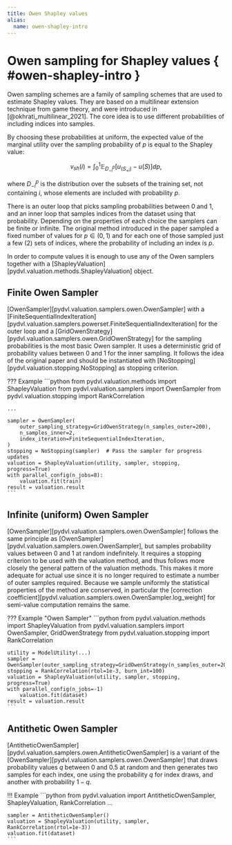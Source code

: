 ```yaml
---
title: Owen Shapley values
alias: 
  name: owen-shapley-intro
---
```


# Owen sampling for Shapley values  { #owen-shapley-intro }

Owen sampling schemes are a family of sampling schemes that are used to estimate
Shapley values. They are based on a multilinear extension technique from game theory,
and were introduced in [@okhrati_multilinear_2021]. The core idea is to use different
probabilities of including indices into samples.

By choosing these probabilities at uniform, the expected value of the marginal utility
over the sampling probability of $p$ is equal to the Shapley value:

$$v_{sh}(i) = \int_0^1 \mathbb{E}_{D^p_{-i}} \left[ u_(S_{+i}) - u(S) \right] dp,$$

where $D^p_{-i}$ is the distribution over the subsets of the training set, not
containing $i$, whose elements are included with probability $p$.

There is an outer loop that picks sampling probabilities between 0 and 1, and an inner
loop that samples indices from the dataset using that probability. Depending on the
properties of each choice the samplers can be finite or infinite. The original method
introduced in the paper sampled a fixed number of values for $p \in (0,1)$ and for each
one of those sampled just a few (2) sets of indices, where the probability of including
an index is $p$.

In order to compute values it is enough to use any of the Owen samplers together with a
[ShapleyValuation][pydvl.valuation.methods.ShapleyValuation] object.

## Finite Owen Sampler

[OwenSampler][pydvl.valuation.samplers.owen.OwenSampler] with a
[FiniteSequentialIndexIteration][pydvl.valuation.samplers.powerset.FiniteSequentialIndexIteration]
for the outer loop and a
[GridOwenStrategy][pydvl.valuation.samplers.owen.GridOwenStrategy] for the sampling
probabilities is the most basic Owen sampler. It uses a deterministic grid of
probability values between 0 and 1 for the inner sampling. It follows the idea of
the original paper and should be instantiated with
[NoStopping][pydvl.valuation.stopping.NoStopping] as stopping criterion.

??? Example
    ```python
    from pydvl.valuation.methods import ShapleyValuation
    from pydvl.valuation.samplers import OwenSampler
    from pydvl.valuation.stopping import RankCorrelation

    ...

    sampler = OwenSampler(
        outer_sampling_strategy=GridOwenStrategy(n_samples_outer=200),
        n_samples_inner=2,
        index_iteration=FiniteSequentialIndexIteration,
    )
    stopping = NoStopping(sampler)  # Pass the sampler for progress updates
    valuation = ShapleyValuation(utility, sampler, stopping, progress=True)
    with parallel_config(n_jobs=8):
        valuation.fit(train)
    result = valuation.result
    ```

## Infinite (uniform) Owen Sampler

[OwenSampler][pydvl.valuation.samplers.owen.OwenSampler] follows the same principle
as [OwenSampler][pydvl.valuation.samplers.owen.OwenSampler], but samples
probability values between 0 and 1 at random indefinitely. It requires a stopping
criterion to be used with the valuation method, and thus follows more closely the
general pattern of the valuation methods. This makes it more adequate for actual use
since it is no longer required to estimate a number of outer samples required. Because
we sample uniformly the statistical properties of the method are conserved, in
particular the [correction coefficient][pydvl.valuation.samplers.owen.OwenSampler.log_weight]
for semi-value computation remains the same.

??? Example "Owen Sampler"
    ```python
    from pydvl.valuation.methods import ShapleyValuation
    from pydvl.valuation.samplers import OwenSampler, GridOwenStrategy
    from pydvl.valuation.stopping import RankCorrelation

    utility = ModelUtility(...)
    sampler = OwenSampler(outer_sampling_strategy=GridOwenStrategy(n_samples_outer=200))
    stopping = RankCorrelation(rtol=1e-3, burn_int=100)
    valuation = ShapleyValuation(utility, sampler, stopping,  progress=True)
    with parallel_config(n_jobs=-1)
        valuation.fit(dataset)
    result = valuation.result
    ```

## Antithetic Owen Sampler

[AntitheticOwenSampler][pydvl.valuation.samplers.owen.AntitheticOwenSampler] is a
variant of the [OwenSampler][pydvl.valuation.samplers.owen.OwenSampler] that draws
probability values $q$ between 0 and 0.5 at random and then generates two samples
for each index, one using the probability $q$ for index draws, and another with
probability $1-q$.

!!! Example
    ```python
    from pydvl.valuation import AntitheticOwenSampler, ShapleyValuation, RankCorrelation
    ...

    sampler = AntitheticOwenSampler()
    valuation = ShapleyValuation(utility, sampler, RankCorrelation(rtol=1e-3))
    valuation.fit(dataset)
    ```
